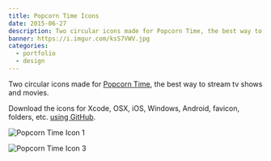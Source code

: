 ```yaml
---
title: Popcorn Time Icons
date: 2015-06-27
description: Two circular icons made for Popcorn Time, the best way to stream tv shows and movies.
banner: https://i.imgur.com/ksS7VWV.jpg
categories:
  - portfolio
  - design
---
```


Two circular icons made for [Popcorn Time](https://popcorntime.io/), the best way to stream tv shows and movies.

Download the icons for Xcode, OSX, iOS, Windows, Android, favicon, folders, etc. [using GitHub](https://github.com/fvcproductions/old-icon-designs/tree/master/popcorn-time).

![Popcorn Time Icon 1](https://i.imgur.com/cGJZkN5.png)

![Popcorn Time Icon 3](https://i.imgur.com/y7xkdsZ.png)

